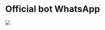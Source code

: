 # Official bot WhatsApp
<p align="center">
	<img src="https://telegra.ph/file/4873f58142f6ee5a84d88.jpg" style="margin-left: auto;margin-right: auto;display: block;">
</p>

